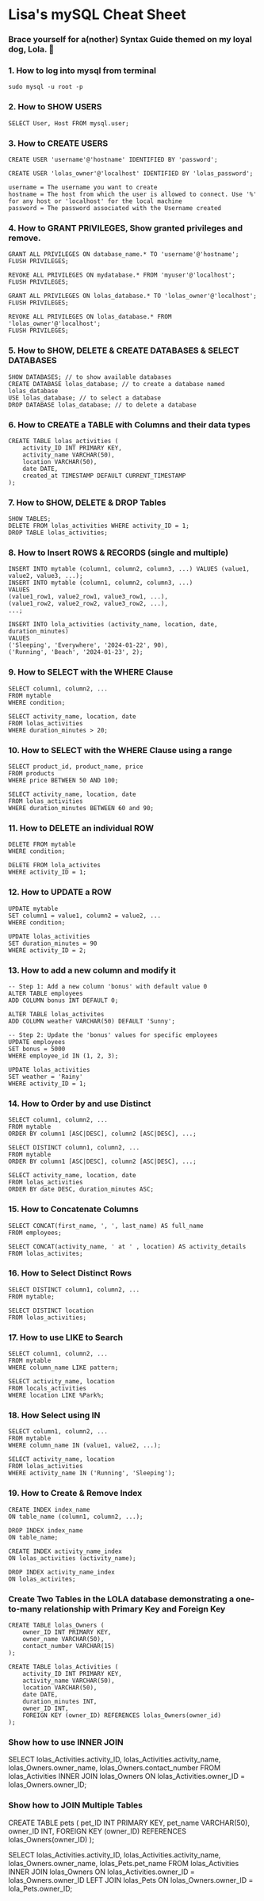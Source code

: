 # Lisa's mySQL Cheat Sheet

<!-- ![alt text](lola.png) NEED A NEW PICTURE-->

### Brace yourself for a(nother) Syntax Guide themed on my loyal dog, Lola. :dog:

### 1. How to log into mysql from terminal
```
sudo mysql -u root -p
```

### 2. How to SHOW USERS 
```
SELECT User, Host FROM mysql.user;
```

### 3. How to CREATE USERS

```
CREATE USER 'username'@'hostname' IDENTIFIED BY 'password';

CREATE USER 'lolas_owner'@'localhost' IDENTIFIED BY 'lolas_password';

username = The username you want to create 
hostname = The host from which the user is allowed to connect. Use '%' for any host or 'localhost' for the local machine
password = The password associated with the Username created
```

### 4. How to GRANT PRIVILEGES, Show granted privileges and remove.
```
GRANT ALL PRIVILEGES ON database_name.* TO 'username'@'hostname';
FLUSH PRIVILEGES;

REVOKE ALL PRIVILEGES ON mydatabase.* FROM 'myuser'@'localhost';
FLUSH PRIVILEGES;
```

```
GRANT ALL PRIVILEGES ON lolas_database.* TO 'lolas_owner'@'localhost';
FLUSH PRIVILEGES;

REVOKE ALL PRIVILEGES ON lolas_database.* FROM 'lolas_owner'@'localhost';
FLUSH PRIVILEGES;
```

### 5. How to SHOW, DELETE & CREATE DATABASES & SELECT DATABASES
```
SHOW DATABASES; // to show available databases
CREATE DATABASE lolas_database; // to create a database named lolas_database
USE lolas_database; // to select a database 
DROP DATABASE lolas_database; // to delete a database
```

### 6. How to CREATE a TABLE with Columns and their data types
```
CREATE TABLE lolas_activities (
    activity_ID INT PRIMARY KEY,
    activity_name VARCHAR(50),
    location VARCHAR(50),
    date DATE,
    created_at TIMESTAMP DEFAULT CURRENT_TIMESTAMP
);
```

### 7. How to SHOW, DELETE & DROP Tables
```
SHOW TABLES;
DELETE FROM lolas_activities WHERE activity_ID = 1;
DROP TABLE lolas_activities;
```

### 8. How to Insert ROWS & RECORDS (single and multiple)
```
INSERT INTO mytable (column1, column2, column3, ...) VALUES (value1, value2, value3, ...);
INSERT INTO mytable (column1, column2, column3, ...)
VALUES
(value1_row1, value2_row1, value3_row1, ...),
(value1_row2, value2_row2, value3_row2, ...),
...;

INSERT INTO lola_activities (activity_name, location, date, duration_minutes)
VALUES
('Sleeping', 'Everywhere', '2024-01-22', 90),
('Running', 'Beach', '2024-01-23', 2);
```

### 9. How to SELECT with the WHERE Clause
```
SELECT column1, column2, ...
FROM mytable
WHERE condition;

SELECT activity_name, location, date
FROM lolas_activities
WHERE duration_minutes > 20;
```

### 10. How to SELECT with the WHERE Clause using a range

```
SELECT product_id, product_name, price
FROM products
WHERE price BETWEEN 50 AND 100;

SELECT activity_name, location, date
FROM lolas_activities
WHERE duration_minutes BETWEEN 60 and 90;
```

### 11. How to DELETE an individual ROW
```
DELETE FROM mytable
WHERE condition;

DELETE FROM lola_activites
WHERE activity_ID = 1;
```

### 12. How to UPDATE a ROW
```
UPDATE mytable
SET column1 = value1, column2 = value2, ...
WHERE condition;

UPDATE lolas_activities
SET duration_minutes = 90
WHERE activity_ID = 2;
```

### 13. How to add a new column and modify it
```
-- Step 1: Add a new column 'bonus' with default value 0
ALTER TABLE employees
ADD COLUMN bonus INT DEFAULT 0;

ALTER TABLE lolas_activites
ADD COLUMN weather VARCHAR(50) DEFAULT 'Sunny';

-- Step 2: Update the 'bonus' values for specific employees
UPDATE employees
SET bonus = 5000
WHERE employee_id IN (1, 2, 3);

UPDATE lolas_activities
SET weather = 'Rainy'
WHERE activity_ID = 1;
```

### 14. How to Order by and use Distinct
```
SELECT column1, column2, ...
FROM mytable
ORDER BY column1 [ASC|DESC], column2 [ASC|DESC], ...;

SELECT DISTINCT column1, column2, ...
FROM mytable
ORDER BY column1 [ASC|DESC], column2 [ASC|DESC], ...;

SELECT activity_name, location, date
FROM lolas_activities
ORDER BY date DESC, duration_minutes ASC;
```

### 15. How to Concatenate Columns
```
SELECT CONCAT(first_name, ', ', last_name) AS full_name
FROM employees;

SELECT CONCAT(activity_name, ' at ' , location) AS activity_details
FROM lolas_activites;
```

### 16.  How to Select Distinct Rows
```
SELECT DISTINCT column1, column2, ...
FROM mytable;

SELECT DISTINCT location
FROM lolas_activities;
```

### 17. How to use LIKE to Search
```
SELECT column1, column2, ...
FROM mytable
WHERE column_name LIKE pattern;

SELECT activity_name, location
FROM locals_activities
WHERE location LIKE %Park%;
```

### 18. How Select using IN
```
SELECT column1, column2, ...
FROM mytable
WHERE column_name IN (value1, value2, ...);

SELECT activity_name, location
FROM lolas_activities
WHERE activity_name IN ('Running', 'Sleeping');
```

### 19. How to Create & Remove Index
```
CREATE INDEX index_name
ON table_name (column1, column2, ...);

DROP INDEX index_name
ON table_name;

CREATE INDEX activity_name_index
ON lolas_activities (activity_name);

DROP INDEX activity_name_index
ON lolas_activites;
```

### Create Two Tables in the LOLA database demonstrating a one-to-many relationship with Primary Key and Foreign Key

```
CREATE TABLE lolas_Owners (
    owner_ID INT PRIMARY KEY,
    owner_name VARCHAR(50),
    contact_number VARCHAR(15)
);

CREATE TABLE lolas_Activities (
    activity_ID INT PRIMARY KEY,
    activity_name VARCHAR(50),
    location VARCHAR(50),
    date DATE,
    duration_minutes INT,
    owner_ID INT,
    FOREIGN KEY (owner_ID) REFERENCES lolas_Owners(owner_id)
);
```

### Show how to use INNER JOIN

SELECT lolas_Activities.activity_ID, lolas_Activities.activity_name, lolas_Owners.owner_name, lolas_Owners.contact_number
FROM lolas_Activities
INNER JOIN lolas_Owners ON lolas_Activities.owner_ID = lolas_Owners.owner_ID;

### Show how to JOIN Multiple Tables 

CREATE TABLE pets (
    pet_ID INT PRIMARY KEY,
    pet_name VARCHAR(50),
    owner_ID INT,
    FOREIGN KEY (owner_ID) REFERENCES lolas_Owners(owner_ID)
);

SELECT lolas_Activities.activity_ID, lolas_Activities.activity_name, lolas_Owners.owner_name, lolas_Pets.pet_name
FROM lolas_Activities
INNER JOIN lolas_Owners ON lolas_Activities.owner_ID = lolas_Owners.owner_ID
LEFT JOIN lolas_Pets ON lolas_Owners.owner_ID = lola_Pets.owner_ID;

